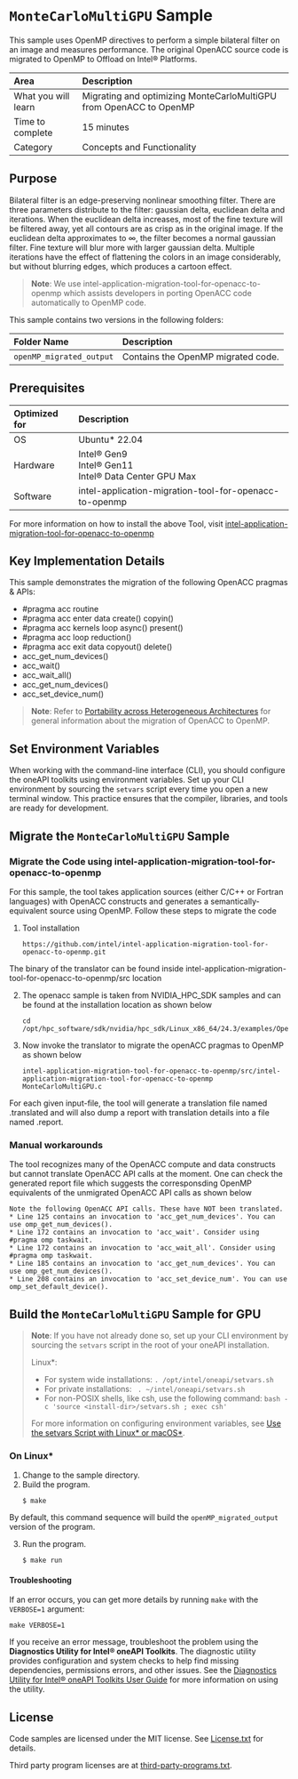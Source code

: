 # `MonteCarloMultiGPU` Sample
 
This sample uses OpenMP directives to perform a simple bilateral filter on an image and measures performance. The original OpenACC source code is migrated to OpenMP to Offload on Intel® Platforms.

| Area                  | Description
|:---                       |:---
| What you will learn       | Migrating and optimizing MonteCarloMultiGPU from OpenACC to OpenMP
| Time to complete          | 15 minutes
| Category                  | Concepts and Functionality

## Purpose

Bilateral filter is an edge-preserving nonlinear smoothing filter. There are three parameters distribute to the filter: gaussian delta, euclidean delta and iterations.
When the euclidean delta increases, most of the fine texture will be filtered away, yet all contours are as crisp as in the original image. If the euclidean delta approximates to ∞, the filter becomes a normal gaussian filter. Fine texture will blur more with larger gaussian delta. Multiple iterations have the effect of flattening the colors in an image considerably, but without blurring edges, which produces a cartoon effect.

> **Note**: We use intel-application-migration-tool-for-openacc-to-openmp which assists developers in porting OpenACC code automatically to OpenMP code. 

This sample contains two versions in the following folders:

| Folder Name                   | Description
|:---                           |:--- 
| `openMP_migrated_output`            | Contains the OpenMP migrated code.

## Prerequisites

| Optimized for              | Description
|:---                        |:---
| OS                         | Ubuntu* 22.04
| Hardware                   | Intel® Gen9 <br> Intel® Gen11 <br> Intel® Data Center GPU Max
| Software                   | intel-application-migration-tool-for-openacc-to-openmp

For more information on how to install the above Tool, visit [intel-application-migration-tool-for-openacc-to-openmp](https://github.com/intel/intel-application-migration-tool-for-openacc-to-openmp)

## Key Implementation Details

This sample demonstrates the migration of the following OpenACC pragmas & APIs: 
- #pragma acc routine
- #pragma acc enter data create() copyin()
- #pragma acc kernels loop async() present()
- #pragma acc loop reduction()
- #pragma acc exit data copyout() delete()
- acc_get_num_devices()
- acc_wait()
- acc_wait_all()
- acc_get_num_devices()
- acc_set_device_num()


>  **Note**: Refer to [Portability across Heterogeneous Architectures](https://www.intel.com/content/www/us/en/developer/articles/technical/openmp-accelerator-offload.html#gs.n33nuz) for general information about the migration of OpenACC to OpenMP.

## Set Environment Variables

When working with the command-line interface (CLI), you should configure the oneAPI toolkits using environment variables. Set up your CLI environment by sourcing the `setvars` script every time you open a new terminal window. This practice ensures that the compiler, libraries, and tools are ready for development.

## Migrate the `MonteCarloMultiGPU` Sample

### Migrate the Code using intel-application-migration-tool-for-openacc-to-openmp

For this sample, the tool takes application sources (either C/C++ or Fortran languages) with OpenACC constructs and generates a semantically-equivalent source using OpenMP. Follow these steps to migrate the code

  1. Tool installation
     ```
     https://github.com/intel/intel-application-migration-tool-for-openacc-to-openmp.git
     ```

The binary of the translator can be found inside intel-application-migration-tool-for-openacc-to-openmp/src location
    
  2. The openacc sample is taken from NVIDIA_HPC_SDK samples and can be found at the installation location as shown below
     ```
     cd /opt/hpc_software/sdk/nvidia/hpc_sdk/Linux_x86_64/24.3/examples/OpenACC/SDK/src/MonteCarloMultiGPU
     ```
  3. Now invoke the translator to migrate the openACC pragmas to OpenMP as shown below
     ```
     intel-application-migration-tool-for-openacc-to-openmp/src/intel-application-migration-tool-for-openacc-to-openmp MonteCarloMultiGPU.c
     ```
For each given input-file, the tool will generate a translation file named <input-file>.translated and will also dump a report with translation details into a file named <input-file>.report.

### Manual workarounds

The tool recognizes many of the OpenACC compute and data constructs but cannot translate OpenACC API calls at the moment. One can check the generated report file which suggests the corresponsding OpenMP equivalents of the unmigrated OpenACC API calls as shown below

```
Note the following OpenACC API calls. These have NOT been translated.
* Line 125 contains an invocation to 'acc_get_num_devices'. You can use omp_get_num_devices().
* Line 172 contains an invocation to 'acc_wait'. Consider using #pragma omp taskwait.
* Line 172 contains an invocation to 'acc_wait_all'. Consider using #pragma omp taskwait.
* Line 185 contains an invocation to 'acc_get_num_devices'. You can use omp_get_num_devices().
* Line 208 contains an invocation to 'acc_set_device_num'. You can use omp_set_default_device().
```

## Build the `MonteCarloMultiGPU` Sample for GPU

> **Note**: If you have not already done so, set up your CLI
> environment by sourcing  the `setvars` script in the root of your oneAPI installation.
>
> Linux*:
> - For system wide installations: `. /opt/intel/oneapi/setvars.sh`
> - For private installations: ` . ~/intel/oneapi/setvars.sh`
> - For non-POSIX shells, like csh, use the following command: `bash -c 'source <install-dir>/setvars.sh ; exec csh'`
>
> For more information on configuring environment variables, see [Use the setvars Script with Linux* or macOS*](https://www.intel.com/content/www/us/en/develop/documentation/oneapi-programming-guide/top/oneapi-development-environment-setup/use-the-setvars-script-with-linux-or-macos.html).

### On Linux*

1. Change to the sample directory.
2. Build the program.
   ```
   $ make
   ```
   
By default, this command sequence will build the `openMP_migrated_output ` version of the program.

3. Run the program.
   ```
   $ make run
   ```  
   
#### Troubleshooting

If an error occurs, you can get more details by running `make` with
the `VERBOSE=1` argument:
```
make VERBOSE=1
```
If you receive an error message, troubleshoot the problem using the **Diagnostics Utility for Intel® oneAPI Toolkits**. The diagnostic utility provides configuration and system checks to help find missing dependencies, permissions errors, and other issues. See the [Diagnostics Utility for Intel® oneAPI Toolkits User Guide](https://www.intel.com/content/www/us/en/docs/oneapi/user-guide-diagnostic-utility/2024-0/overview.html) for more information on using the utility.

## License
Code samples are licensed under the MIT license. See
[License.txt](https://github.com/oneapi-src/oneAPI-samples/blob/master/License.txt) for details.

Third party program licenses are at [third-party-programs.txt](https://github.com/oneapi-src/oneAPI-samples/blob/master/third-party-programs.txt).
